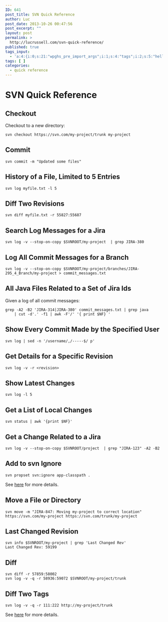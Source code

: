 ```yaml
---
ID: 641
post_title: SVN Quick Reference
author: Luc
post_date: 2013-10-26 00:47:56
post_excerpt: ""
layout: post
permalink: >
  http://lucrussell.com/svn-quick-reference/
published: true
tags_input:
  - 'a:4:{i:0;s:21:"wpghs_pre_import_args";i:1;s:4:"tags";i:2;s:5:"hello";i:3;s:5:"world";}'
tags: [ ]
categories:
  - quick reference
---
```

# SVN Quick Reference

## Checkout

Checkout to a new directory:

    svn checkout https://svn.com/my-project/trunk my-project
    

## Commit

    svn commit -m "Updated some files"
    

## History of a File, Limited to 5 Entries

    svn log myfile.txt -l 5
    

## Diff Two Revisions

    svn diff myfile.txt -r 55827:55687
    

## Search Log Messages for a Jira

    svn log -v --stop-on-copy $SVNROOT/my-project  | grep JIRA-380
    

## Log All Commit Messages for a Branch

    svn log -v --stop-on-copy $SVNROOT/my-project/branches/JIRA-295_4_Branch/my-project > commit_messages.txt
    

## All Java Files Related to a Set of Jira Ids

Given a log of all commit messages:

    grep -A2 -B2 'JIRA-314|JIRA-380' commit_messages.txt | grep java 
        | cut -d'.' -f1 | awk -F'/' '{ print $NF} '
    

## Show Every Commit Made by the Specified User

    svn log | sed -n '/username/,/-----$/ p'
    

## Get Details for a Specific Revision

    svn log -v -r <revision>
    

## Show Latest Changes

    svn log -l 5
    

## Get a List of Local Changes

    svn status | awk '{print $NF}'
    

## Get a Change Related to a Jira

    svn log -v --stop-on-copy $SVNROOT/project  | grep "JIRA-123" -A2 -B2
    

## Add to svn Ignore

    svn propset svn:ignore app-classpath .
    

See [here][1] for more details.

## Move a File or Directory

    svn move -m "JIRA-847: Moving my-project to correct location" https://svn.com/my-project https://svn.com/trunk/my-project
    

## Last Changed Revision

    svn info $SVNROOT/my-project | grep 'Last Changed Rev'
    Last Changed Rev: 59199
    

## Diff

    svn diff -r 57859:58002
    svn log -v -q -r 58936:59072 $SVNROOT/my-project/trunk
    

## Diff Two Tags

    svn log -v -q -r 111:222 http://my-project/trunk
    

See [here][2] for more details.

 [1]: http://stackoverflow.com/questions/116074/how-to-ignore-a-directory-with-svn
 [2]: http://stackoverflow.com/questions/3270322/subversion-how-to-find-the-differences-between-two-tags